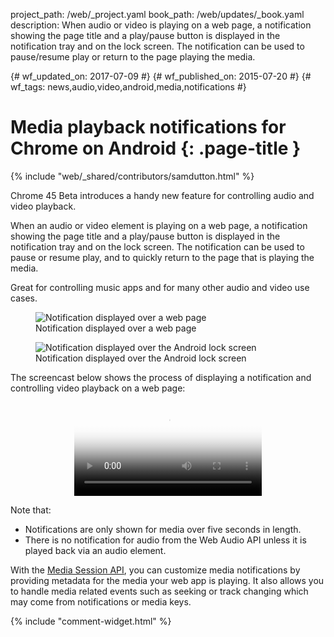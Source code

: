 project_path: /web/_project.yaml
book_path: /web/updates/_book.yaml
description: When audio or video is playing on a web page, a notification showing the page title and a play/pause button is displayed in the notification tray and on the lock screen. The notification can be used to pause/resume play or return to the page playing the media.

{# wf_updated_on: 2017-07-09 #}
{# wf_published_on: 2015-07-20 #}
{# wf_tags: news,audio,video,android,media,notifications #}

# Media playback notifications for Chrome on Android {: .page-title }

{% include "web/_shared/contributors/samdutton.html" %}

Chrome 45 Beta introduces a handy new feature for controlling audio and video playback.

When an audio or video element is playing on a web page, a notification showing the page title and a play/pause button is displayed in the notification tray and on the lock screen. The notification can be used to pause or resume play, and to quickly return to the page that is playing the media.

Great for controlling music apps and for many other audio and video use cases.

<div class="clearfix"></div>
<div class="attempt-left">
  <figure>
    <img src="/web/updates/images/2015-07-21-media-notifications/notification-over-web-page.gif" alt="Notification displayed over a web page">
    <figcaption>Notification displayed over a web page</figcaption>
  </figure>
</div>
<div class="attempt-right">
  <figure>
    <img src="/web/updates/images/2015-07-21-media-notifications/notification-over-lock-screen.gif" alt="Notification displayed over the Android lock screen">
    <figcaption>Notification displayed over the Android lock screen</figcaption>
  </figure>
</div>
<div class="clearfix"></div>

The screencast below shows the process of displaying a notification and controlling video playback on a web page:

<p style="text-align: center;">
  <video controls poster="/web/updates/videos/2015-07-21-media-notifications/poster.jpg">
    <source src="/web/updates/videos/2015-07-21-media-notifications/media-notifications.webm" type="video/webm" />
    <source src="/web/updates/videos/2015-07-21-media-notifications/media-notifications.mp4" type="video/mp4" />
  </video>
</p>

Note that:

* Notifications are only shown for media over five seconds in length.
* There is no notification for audio from the Web Audio API unless it is played back via an audio element.

With the [Media Session API](/web/updates/2017/02/media-session), you can
customize media notifications by providing metadata for the media your web app
is playing. It also allows you to handle media related events such as seeking
or track changing which may come from notifications or media keys.

{% include "comment-widget.html" %}
